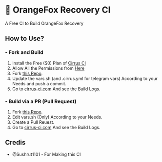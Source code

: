 # 🦊 OrangeFox Recovery CI
A Free CI to Build OrangeFox Recovery

## How to Use?
### - Fork and Build

1. Install the Free ($0) Plan of [Cirrus CI](https://github.com/marketplace/cirrus-ci)
2. Allow All the Permissions from [Here](https://github.com/apps/cirrus-ci/installations/new)
3. Fork [this Repo](https://github.com/OrangeFoxRecovery/OrangeFox-CI.git).
4. Update the vars.sh (and .cirrus.yml for telegram vars) According to your Needs and push a commit.
5. Go to [cirrus-ci.com](https://cirrus-ci.com) And see the Build Logs.

### - Build via a PR (Pull Request)
1. Fork [this Repo](https://github.com/OrangeFoxRecovery/OrangeFox-CI.git).
2. Edit vars.sh (Only) According to your Needs.
3. Create a Pull Reuest.
4. Go to [cirrus-ci.com](https://cirrus-ci.com) And see the Build Logs.

## Credis
- @Sushrut1101 - For Making this CI
